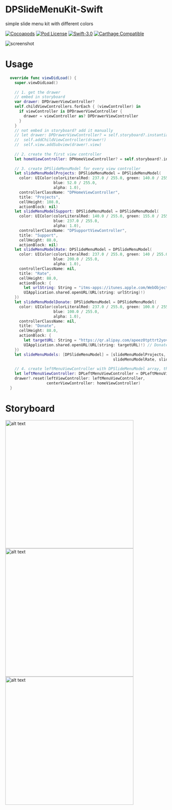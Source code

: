 # DPSlideMenuKit-Swift
simple slide menu kit with different colors

[![Cocoapods](https://img.shields.io/cocoapods/v/DPSlideMenuKit.svg)](http://cocoapods.org/?q=DPSlideMenuKit)
[![Pod License](http://img.shields.io/cocoapods/l/DPSlideMenuKit.svg)](https://github.com/HongliYu/DPSlideMenuKit-Swift/blob/master/LICENSE)
[![Swift-3.0](https://img.shields.io/badge/Swift-3.0-blue.svg)]()
[![Carthage Compatible](https://img.shields.io/badge/Carthage-compatible-4BC51D.svg?style=flat)](https://github.com/Carthage/Carthage)

![screenshot](https://github.com/HongliYu/DPSlideMenuKit-Swift/blob/master/DPSlideMenuKit.gif?raw=true)

# Usage

```  swift
  override func viewDidLoad() {
    super.viewDidLoad()
    
    // 1. get the drawer
    // embed in storyboard
    var drawer: DPDrawerViewController?
    self.childViewControllers.forEach { (viewController) in
      if viewController is DPDrawerViewController {
        drawer = viewController as? DPDrawerViewController
      }
    }
    // not embed in storyboard? add it manually
    // let drawer: DPDrawerViewController? = self.storyboard?.instantiateViewController(withIdentifier: "DPDrawerViewController") as? DPDrawerViewController
    //  self.addChildViewController(drawer!)
    //  self.view.addSubview(drawer!.view)
    
    // 2. create the first view controller
    let homeViewController: DPHomeViewController? = self.storyboard?.instantiateViewController(withIdentifier: "DPHomeViewController") as? DPHomeViewController
    
    // 3. create DPSlideMenuModel for every view controller
    let slideMenuModelProjects: DPSlideMenuModel = DPSlideMenuModel(
      color: UIColor(colorLiteralRed: 237.0 / 255.0, green: 140.0 / 255.0,
                     blue: 52.0 / 255.0,
                     alpha: 1.0),
      controllerClassName: "DPHomeViewController",
      title: "Projects",
      cellHeight: 108.0,
      actionBlock: nil)
    let slideMenuModelSupport: DPSlideMenuModel = DPSlideMenuModel(
      color: UIColor(colorLiteralRed: 140.0 / 255.0, green: 155.0 / 255.0,
                     blue: 237.0 / 255.0,
                     alpha: 1.0),
      controllerClassName: "DPSupportViewController",
      title: "Support",
      cellHeight: 88.0,
      actionBlock: nil)
    let slideMenuModelRate: DPSlideMenuModel = DPSlideMenuModel(
      color: UIColor(colorLiteralRed: 237.0 / 255.0, green: 140 / 255.0,
                     blue: 200.0 / 255.0,
                     alpha: 1.0),
      controllerClassName: nil,
      title: "Rate",
      cellHeight: 88.0,
      actionBlock: {
        let urlString: String = "itms-apps://itunes.apple.com/WebObjects/MZStore.woa/wa/viewSoftware?id=910117892" // replace 910117892 with your appid
        UIApplication.shared.openURL(URL(string: urlString)!)
    })
    let slideMenuModelDonate: DPSlideMenuModel = DPSlideMenuModel(
      color: UIColor(colorLiteralRed: 237.0 / 255.0, green: 100.0 / 255.0,
                     blue: 100.0 / 255.0,
                     alpha: 1.0),
      controllerClassName: nil,
      title: "Donate",
      cellHeight: 88.0,
      actionBlock: {
        let targetURL: String = "https://qr.alipay.com/apeez0tpttrt2yove2"
        UIApplication.shared.openURL(URL(string: targetURL)!) // Donate with alipay
    })
    let slideMenuModels: [DPSlideMenuModel] = [slideMenuModelProjects, slideMenuModelSupport,
                                               slideMenuModelRate, slideMenuModelDonate]
    
    // 4. create leftMenuViewController with DPSlideMenuModel array, then reset the drawer
    let leftMenuViewController: DPLeftMenuViewController = DPLeftMenuViewController(slideMenuModels: slideMenuModels, storyboard: self.storyboard)
    drawer?.reset(leftViewController: leftMenuViewController,
                  centerViewController: homeViewController)
  }

```

# Storyboard
<img src="https://github.com/HongliYu/DPSlideMenuKit-Swift/blob/master/skitch.png?raw=true" alt="alt text"  height="400">
<img src="https://github.com/HongliYu/DPSlideMenuKit-Swift/blob/master/skitch1.png?raw=true" alt="alt text"  height="400">
<img src="https://github.com/HongliYu/DPSlideMenuKit-Swift/blob/master/skitch2.png?raw=true" alt="alt text"  height="400">
